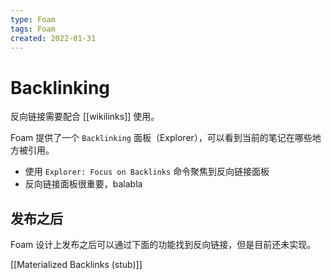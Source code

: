 ```yaml
---
type: Foam
tags: Foam
created: 2022-01-31
---
```


# Backlinking

反向链接需要配合 [[wikilinks]] 使用。

Foam 提供了一个 `Backlinking` 面板（Explorer），可以看到当前的笔记在哪些地方被引用。

- 使用 `Explorer: Focus on Backlinks` 命令聚焦到反向链接面板
- 反向链接面板很重要，balabla

## 发布之后

Foam 设计上发布之后可以通过下面的功能找到反向链接，但是目前还未实现。

[[Materialized Backlinks (stub)]]
